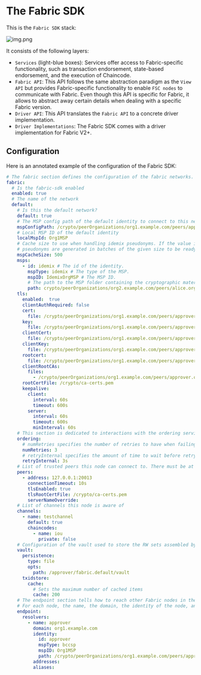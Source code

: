 # The Fabric SDK

This is the `Fabric SDK` stack:

![img.png](imgs/fabric-sdk.png)

It consists of the following layers:
- `Services` (light-blue boxes): Services offer access to Fabric-specific functionality, such as transaction endorsement, state-based endorsement, and the execution of Chaincode.
- `Fabric API`: This API follows the same abstraction paradigm as the `View API` but provides Fabric-specific functionality to enable `FSC nodes` to communicate with Fabric. Even though this API is specific for Fabric, it allows to abstract away certain details when dealing with a specific Fabric version.
- `Driver API`: This API translates the `Fabric API` to a concrete driver implementation.
- `Driver Implementations`: The Fabric SDK comes with a driver implementation for Fabric V2+.

## Configuration

Here is an annotated example of the configuration of the Fabric SDK:

```yaml
# The fabric section defines the configuration of the fabric networks.  
fabric:
  # Is the fabric-sdk enabled
  enabled: true
  # The name of the network
  default:
    # Is this the default network?
    default: true
    # The MSP config path of the default identity to connect to this network.
    mspConfigPath: /crypto/peerOrganizations/org1.example.com/peers/approver.org1.example.com/msp
    # Local MSP ID of the default identity
    localMspId: Org1MSP
    # Cache size to use when handling idemix pseudonyms. If the value is larger than 0, the cache is enabled and
    # pseudonyms are generated in batches of the given size to be ready to be used.
    mspCacheSize: 500
    msps:
      - id: idemix # The id of the identity. 
        mspType: idemix # The type of the MSP.
        mspID: IdemixOrgMSP # The MSP ID.
        # The path to the MSP folder containing the cryptographic materials.
        path: crypto/peerOrganizations/org2.example.com/peers/alice.org2.example.com/extraids/idemix
    tls:
      enabled:  true
      clientAuthRequired: false
      cert:
        file: /crypto/peerOrganizations/org1.example.com/peers/approver.org1.example.com/tls/server.crt
      key:
        file: /crypto/peerOrganizations/org1.example.com/peers/approver.org1.example.com/tls/server.key
      clientCert:
        file: /crypto/peerOrganizations/org1.example.com/peers/approver.org1.example.com/tls/server.crt
      clientKey:
        file: /crypto/peerOrganizations/org1.example.com/peers/approver.org1.example.com/tls/server.key
      rootcert:
        file: /crypto/peerOrganizations/org1.example.com/peers/approver.org1.example.com/tls/ca.crt
      clientRootCAs:
        files:
          - /crypto/peerOrganizations/org1.example.com/peers/approver.org1.example.com/tls/ca.crt
      rootCertFile: /crypto/ca-certs.pem
      keepalive:
        client:
          interval: 60s
          timeout: 600s
        server:
          interval: 60s
          timeout: 600s
          minInterval: 60s
    # This section is dedicated to interactions with the ordering service
    ordering:
      # numRetries specifies the number of retries to have when failing reaching the ordering service
      numRetries: 3
      # retryInternal specifies the amount of time to wait before retrying a connection to the ordering service
      retryInternal: 3s
    # List of trusted peers this node can connect to. There must be at least one trusted peer.
    peers:
      - address: 127.0.0.1:20013
        connectionTimeout: 10s
        tlsEnabled: true
        tlsRootCertFile: /crypto/ca-certs.pem
        serverNameOverride:
    # List of channels this node is aware of
    channels:
      - name: testchannel
        default: true
        chaincodes:
          - name: iou
            private: false
    # Configuration of the vault used to store the RW sets assembled by this node
    vault:
      persistence:
        type: file
        opts:
          path: /approver/fabric.default/vault
      txidstore:
        cache:
          # Sets the maximum number of cached items 
          cache: 200
    # The endpoint section tells how to reach other Fabric nodes in the network.
    # For each node, the name, the domain, the identity of the node, and its addresses must be specified.
    endpoint:
      resolvers:
        - name: approver
          domain: org1.example.com
          identity:
            id: approver
            mspType: bccsp
            mspID: Org1MSP
            path: /crypto/peerOrganizations/org1.example.com/peers/approver.org1.example.com/msp/signcerts/approver.org1.example.com-cert.pem
          addresses:
          aliases:
```

